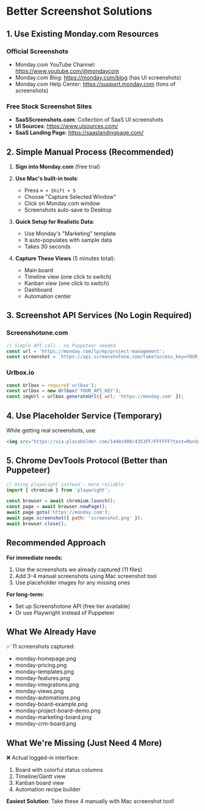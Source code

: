 # Better Screenshot Solutions

## 1. Use Existing Monday.com Resources

### Official Screenshots
- Monday.com YouTube Channel: https://www.youtube.com/@mondaycom
- Monday.com Blog: https://monday.com/blog (has UI screenshots)
- Monday.com Help Center: https://support.monday.com (tons of screenshots)

### Free Stock Screenshot Sites
- **SaaSScreenshots.com**: Collection of SaaS UI screenshots
- **UI Sources**: https://www.uisources.com/
- **SaaS Landing Page**: https://saaslandingpage.com/

## 2. Simple Manual Process (Recommended)

1. **Sign into Monday.com** (free trial)
2. **Use Mac's built-in tools**:
   - Press `⌘ + Shift + 5`
   - Choose "Capture Selected Window"
   - Click on Monday.com window
   - Screenshots auto-save to Desktop

3. **Quick Setup for Realistic Data**:
   - Use Monday's "Marketing" template
   - It auto-populates with sample data
   - Takes 30 seconds

4. **Capture These Views** (5 minutes total):
   - Main board
   - Timeline view (one click to switch)
   - Kanban view (one click to switch)
   - Dashboard
   - Automation center

## 3. Screenshot API Services (No Login Required)

### Screenshotone.com
```javascript
// Simple API call - no Puppeteer needed
const url = 'https://monday.com/lp/mp/project-management';
const screenshot = `https://api.screenshotone.com/take?access_key=YOUR_KEY&url=${url}&full_page=true`;
```

### Urlbox.io
```javascript
const Urlbox = require('urlbox');
const urlbox = new Urlbox('YOUR_API_KEY');
const imgUrl = urlbox.generateUrl({ url: 'https://monday.com' });
```

## 4. Use Placeholder Service (Temporary)

While getting real screenshots, use:
```html
<img src="https://via.placeholder.com/1440x900/4353FF/FFFFFF?text=Monday.com+Board+View" />
```

## 5. Chrome DevTools Protocol (Better than Puppeteer)

```javascript
// Using playwright instead - more reliable
import { chromium } from 'playwright';

const browser = await chromium.launch();
const page = await browser.newPage();
await page.goto('https://monday.com');
await page.screenshot({ path: 'screenshot.png' });
await browser.close();
```

## Recommended Approach

**For immediate needs:**
1. Use the screenshots we already captured (11 files)
2. Add 3-4 manual screenshots using Mac screenshot tool
3. Use placeholder images for any missing ones

**For long-term:**
- Set up Screenshotone API (free tier available)
- Or use Playwright instead of Puppeteer

## What We Already Have

✅ 11 screenshots captured:
- monday-homepage.png
- monday-pricing.png
- monday-templates.png
- monday-features.png
- monday-integrations.png
- monday-views.png
- monday-automations.png
- monday-board-example.png
- monday-project-board-demo.png
- monday-marketing-board.png
- monday-crm-board.png

## What We're Missing (Just Need 4 More)

❌ Actual logged-in interface:
1. Board with colorful status columns
2. Timeline/Gantt view
3. Kanban board view
4. Automation recipe builder

**Easiest Solution**: Take these 4 manually with Mac screenshot tool!